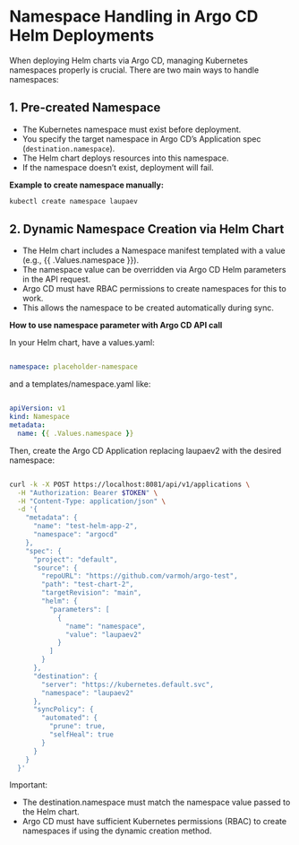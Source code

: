 # Namespace Handling in Argo CD Helm Deployments

When deploying Helm charts via Argo CD, managing Kubernetes namespaces properly is crucial. There are two main ways to handle namespaces:

## 1. Pre-created Namespace

- The Kubernetes namespace must exist before deployment.
- You specify the target namespace in Argo CD’s Application spec (`destination.namespace`).
- The Helm chart deploys resources into this namespace.
- If the namespace doesn’t exist, deployment will fail.

**Example to create namespace manually:**

```bash
kubectl create namespace laupaev
```

## 2. Dynamic Namespace Creation via Helm Chart

- The Helm chart includes a Namespace manifest templated with a value (e.g., {{ .Values.namespace }}).
- The namespace value can be overridden via Argo CD Helm parameters in the API request.
- Argo CD must have RBAC permissions to create namespaces for this to work.
- This allows the namespace to be created automatically during sync.

**How to use namespace parameter with Argo CD API call**

In your Helm chart, have a values.yaml:
```yaml

namespace: placeholder-namespace
```

and a templates/namespace.yaml like:
```yaml

apiVersion: v1
kind: Namespace
metadata:
  name: {{ .Values.namespace }}
```

Then, create the Argo CD Application replacing laupaev2 with the desired namespace:
```bash

curl -k -X POST https://localhost:8081/api/v1/applications \
  -H "Authorization: Bearer $TOKEN" \
  -H "Content-Type: application/json" \
  -d '{
    "metadata": {
      "name": "test-helm-app-2",
      "namespace": "argocd"
    },
    "spec": {
      "project": "default",
      "source": {
        "repoURL": "https://github.com/varmoh/argo-test",
        "path": "test-chart-2",
        "targetRevision": "main",
        "helm": {
          "parameters": [
            {
              "name": "namespace",
              "value": "laupaev2"
            }
          ]
        }
      },
      "destination": {
        "server": "https://kubernetes.default.svc",
        "namespace": "laupaev2"
      },
      "syncPolicy": {
        "automated": {
          "prune": true,
          "selfHeal": true
        }
      }
    }
  }'
```

Important:

- The destination.namespace must match the namespace value passed to the Helm chart.
- Argo CD must have sufficient Kubernetes permissions (RBAC) to create namespaces if using the dynamic creation method.
